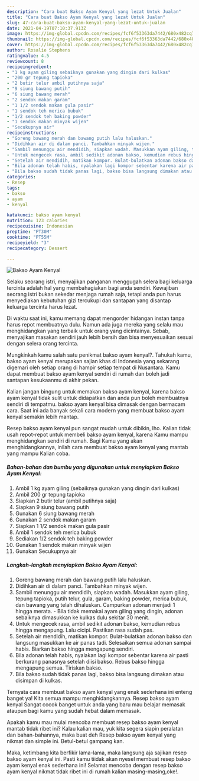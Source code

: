 ```yaml
---
description: "Cara buat Bakso Ayam Kenyal yang lezat Untuk Jualan"
title: "Cara buat Bakso Ayam Kenyal yang lezat Untuk Jualan"
slug: 47-cara-buat-bakso-ayam-kenyal-yang-lezat-untuk-jualan
date: 2021-04-19T07:10:37.913Z
image: https://img-global.cpcdn.com/recipes/fcf6f53363da7442/680x482cq70/bakso-ayam-kenyal-foto-resep-utama.jpg
thumbnail: https://img-global.cpcdn.com/recipes/fcf6f53363da7442/680x482cq70/bakso-ayam-kenyal-foto-resep-utama.jpg
cover: https://img-global.cpcdn.com/recipes/fcf6f53363da7442/680x482cq70/bakso-ayam-kenyal-foto-resep-utama.jpg
author: Rosalie Stephens
ratingvalue: 4.5
reviewcount: 8
recipeingredient:
- "1 kg ayam giling sebaiknya gunakan yang dingin dari kulkas"
- "200 gr tepung tapioka"
- "2 butir telur ambil putihnya saja"
- "9 siung bawang putih"
- "6 siung bawang merah"
- "2 sendok makan garam"
- "1 1/2 sendok makan gula pasir"
- "1 sendok teh merica bubuk"
- "1/2 sendok teh baking powder"
- "1 sendok makan minyak wijen"
- "Secukupnya air"
recipeinstructions:
- "Goreng bawang merah dan bawang putih lalu haluskan."
- "Didihkan air di dalam panci. Tambahkan minyak wijen."
- "Sambil menunggu air mendidih, siapkan wadah. Masukkan ayam giling, tepung tapioka, putih telur, gula, garam, baking powder, merica bubuk, dan bawang yang telah dihaluskan. Campurkan adonan menjadi 1 hingga merata. Bila tidak memakai ayam giling yang dingin, adonan sebaiknya dimasukkan ke kulkas dulu sekitar 30 menit."
- "Untuk mengecek rasa, ambil sedikit adonan bakso, kemudian rebus hingga mengapung. Lalu cicipi. Pastikan rasa sudah pas."
- "Setelah air mendidih, matikan kompor. Bulat-bulatkan adonan bakso dan langsung masukkan ke air panas tadi. Selesaikan semua adonan sampai habis. Biarkan bakso hingga mengapung sendiri."
- "Bila adonan telah habis, nyalakan lagi kompor sebentar karena air pasti berkurang panasnya setelah diisi bakso. Rebus bakso hingga mengapung semua. Tiriskan bakso."
- "Bila bakso sudah tidak panas lagi, bakso bisa langsung dimakan atau disimpan di kulkas."
categories:
- Resep
tags:
- bakso
- ayam
- kenyal

katakunci: bakso ayam kenyal 
nutrition: 123 calories
recipecuisine: Indonesian
preptime: "PT30M"
cooktime: "PT55M"
recipeyield: "3"
recipecategory: Dessert

---
```



![Bakso Ayam Kenyal](https://img-global.cpcdn.com/recipes/fcf6f53363da7442/680x482cq70/bakso-ayam-kenyal-foto-resep-utama.jpg)

Selaku seorang istri, menyajikan panganan menggugah selera bagi keluarga tercinta adalah hal yang membahagiakan bagi anda sendiri. Kewajiban seorang istri bukan sekedar menjaga rumah saja, tetapi anda pun harus menyediakan kebutuhan gizi tercukupi dan santapan yang disantap keluarga tercinta harus lezat.

Di waktu  saat ini, kamu memang dapat mengorder hidangan instan tanpa harus repot membuatnya dulu. Namun ada juga mereka yang selalu mau menghidangkan yang terbaik untuk orang yang dicintainya. Sebab, menyajikan masakan sendiri jauh lebih bersih dan bisa menyesuaikan sesuai dengan selera orang tercinta. 



Mungkinkah kamu salah satu penikmat bakso ayam kenyal?. Tahukah kamu, bakso ayam kenyal merupakan sajian khas di Indonesia yang sekarang digemari oleh setiap orang di hampir setiap tempat di Nusantara. Kamu dapat membuat bakso ayam kenyal sendiri di rumah dan boleh jadi santapan kesukaanmu di akhir pekan.

Kalian jangan bingung untuk memakan bakso ayam kenyal, karena bakso ayam kenyal tidak sulit untuk didapatkan dan anda pun boleh membuatnya sendiri di tempatmu. bakso ayam kenyal bisa dimasak dengan bermacam cara. Saat ini ada banyak sekali cara modern yang membuat bakso ayam kenyal semakin lebih mantap.

Resep bakso ayam kenyal pun sangat mudah untuk dibikin, lho. Kalian tidak usah repot-repot untuk membeli bakso ayam kenyal, karena Kamu mampu menghidangkan sendiri di rumah. Bagi Kamu yang akan menghidangkannya, inilah cara membuat bakso ayam kenyal yang mantab yang mampu Kalian coba.

<!--inarticleads1-->

##### Bahan-bahan dan bumbu yang digunakan untuk menyiapkan Bakso Ayam Kenyal:

1. Ambil 1 kg ayam giling (sebaiknya gunakan yang dingin dari kulkas)
1. Ambil 200 gr tepung tapioka
1. Siapkan 2 butir telur (ambil putihnya saja)
1. Siapkan 9 siung bawang putih
1. Gunakan 6 siung bawang merah
1. Gunakan 2 sendok makan garam
1. Siapkan 1 1/2 sendok makan gula pasir
1. Ambil 1 sendok teh merica bubuk
1. Sediakan 1/2 sendok teh baking powder
1. Gunakan 1 sendok makan minyak wijen
1. Gunakan Secukupnya air




<!--inarticleads2-->

##### Langkah-langkah menyiapkan Bakso Ayam Kenyal:

1. Goreng bawang merah dan bawang putih lalu haluskan.
1. Didihkan air di dalam panci. Tambahkan minyak wijen.
1. Sambil menunggu air mendidih, siapkan wadah. Masukkan ayam giling, tepung tapioka, putih telur, gula, garam, baking powder, merica bubuk, dan bawang yang telah dihaluskan. Campurkan adonan menjadi 1 hingga merata. - Bila tidak memakai ayam giling yang dingin, adonan sebaiknya dimasukkan ke kulkas dulu sekitar 30 menit.
1. Untuk mengecek rasa, ambil sedikit adonan bakso, kemudian rebus hingga mengapung. Lalu cicipi. Pastikan rasa sudah pas.
1. Setelah air mendidih, matikan kompor. Bulat-bulatkan adonan bakso dan langsung masukkan ke air panas tadi. Selesaikan semua adonan sampai habis. Biarkan bakso hingga mengapung sendiri.
1. Bila adonan telah habis, nyalakan lagi kompor sebentar karena air pasti berkurang panasnya setelah diisi bakso. Rebus bakso hingga mengapung semua. Tiriskan bakso.
1. Bila bakso sudah tidak panas lagi, bakso bisa langsung dimakan atau disimpan di kulkas.




Ternyata cara membuat bakso ayam kenyal yang enak sederhana ini enteng banget ya! Kita semua mampu menghidangkannya. Resep bakso ayam kenyal Sangat cocok banget untuk anda yang baru mau belajar memasak ataupun bagi kamu yang sudah hebat dalam memasak.

Apakah kamu mau mulai mencoba membuat resep bakso ayam kenyal mantab tidak ribet ini? Kalau kalian mau, yuk kita segera siapin peralatan dan bahan-bahannya, maka buat deh Resep bakso ayam kenyal yang nikmat dan simple ini. Betul-betul gampang kan. 

Maka, ketimbang kita berfikir lama-lama, maka langsung aja sajikan resep bakso ayam kenyal ini. Pasti kamu tiidak akan nyesel membuat resep bakso ayam kenyal enak sederhana ini! Selamat mencoba dengan resep bakso ayam kenyal nikmat tidak ribet ini di rumah kalian masing-masing,oke!.


